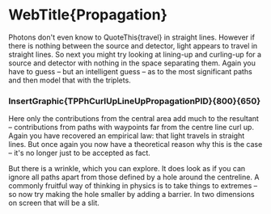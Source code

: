 # WebTitle{Propagation}

Photons don't even know to QuoteThis{travel} in straight lines. However if there is nothing between the source and detector, light appears to travel in straight lines. So next you might try looking at lining-up and curling-up for a source and detector with nothing in the space separating them. Again you have to guess – but an intelligent guess – as to the most significant paths and then model that with the triplets.

### InsertGraphic{TPPhCurlUpLineUpPropagationPID}{800}{650}

Here only the contributions from the central area add much to the resultant – contributions from paths with waypoints far from the centre line curl up. Again you have recovered an empirical law: that light travels in straight lines. But once again you now have a theoretical reason why this is the case – it's no longer just to be accepted as fact.

But there is a wrinkle, which you can explore. It does look as if you can ignore all paths apart from those defined by a hole around the centreline. A commonly fruitful way of thinking in physics is to take things to extremes – so now try making the hole smaller by adding a barrier. In two dimensions on screen that will be a slit.
